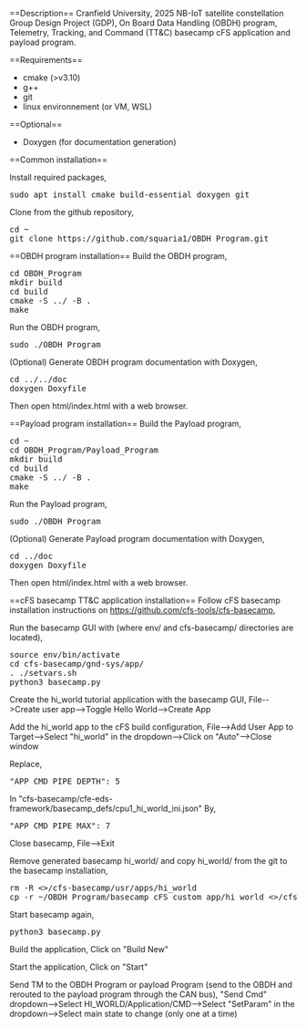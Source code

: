 ==Description==
Cranfield University, 2025 NB-IoT satellite constellation Group Design Project (GDP), 
On Board Data Handling (OBDH) program, Telemetry, Tracking, and Command (TT&C) basecamp cFS application and payload program.

==Requirements==
- cmake (>v3.10)
- g++
- git
- linux environnement (or VM, WSL)

==Optional==
- Doxygen (for documentation generation)

==Common installation==

Install required packages,
<pre>
sudo apt install cmake build-essential doxygen git
</pre>

Clone from the github repository,
<pre>
cd ~
git clone https://github.com/squaria1/OBDH_Program.git
</pre>

==OBDH program installation==
Build the OBDH program,
<pre>
cd OBDH_Program
mkdir build
cd build
cmake -S ../ -B .
make
</pre>

Run the OBDH program,
<pre>
sudo ./OBDH_Program
</pre>

(Optional) Generate OBDH program documentation with Doxygen,
<pre>
cd ../../doc
doxygen Doxyfile
</pre>

Then open html/index.html with a web browser.

==Payload program installation==
Build the Payload program,
<pre>
cd ~
cd OBDH_Program/Payload_Program
mkdir build
cd build
cmake -S ../ -B .
make
</pre>

Run the Payload program,
<pre>
sudo ./OBDH_Program
</pre>

(Optional) Generate Payload program documentation with Doxygen,
<pre>
cd ../doc
doxygen Doxyfile
</pre>

Then open html/index.html with a web browser.

==cFS basecamp TT&C application installation==
Follow cFS basecamp installation instructions on https://github.com/cfs-tools/cfs-basecamp,

Run the basecamp GUI with (where env/ and cfs-basecamp/ directories are located),
<pre>
source env/bin/activate
cd cfs-basecamp/gnd-sys/app/
. ./setvars.sh
python3 basecamp.py
</pre>

Create the hi_world tutorial application with the basecamp GUI,
File-->Create user app-->Toggle Hello World-->Create App

Add the hi_world app to the cFS build configuration,
File-->Add User App to Target-->Select "hi_world" in the dropdown-->Click on "Auto"-->Close window

Replace,
<pre>
"APP_CMD_PIPE_DEPTH": 5
</pre>
In "cfs-basecamp/cfe-eds-framework/basecamp_defs/cpu1_hi_world_ini.json"
By,
<pre>
"APP_CMD_PIPE_MAX": 7
</pre>

Close basecamp,
File-->Exit

Remove generated basecamp hi_world/ and copy hi_world/ from the git to the basecamp installation,
<pre>
rm -R <<CHANGE TO YOUR BASECAMP ENV DIRECTORY>>/cfs-basecamp/usr/apps/hi_world
cp -r ~/OBDH_Program/basecamp_cFS_custom_app/hi_world <<CHANGE TO YOUR BASECAMP ENV DIRECTORY>>/cfs-basecamp/usr/apps/
</pre>

Start basecamp again,
<pre>
python3 basecamp.py
</pre>

Build the application,
Click on "Build New"

Start the application,
Click on "Start"

Send TM to the OBDH Program or payload Program (send to the OBDH and rerouted to the payload program through the CAN bus),
"Send Cmd" dropdown-->Select HI_WORLD/Application/CMD-->Select "SetParam" in the dropdown-->Select main state to change (only one at a time)
